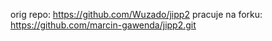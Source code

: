 orig repo: https://github.com/Wuzado/jipp2
pracuje na forku: https://github.com/marcin-gawenda/jipp2.git